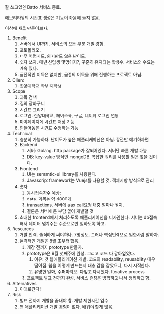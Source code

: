 잘 쓰고있던 Batto 서비스 종료.

에브리타임의 시간표 생성은 기능이 마음에 들지 않음.

이참에 새로 만들어보자.



1. Benefit
   1. 서버에서 UI까지. 서비스의 모든 부분 개발 경험.
   2. 포토폴리오.
   3. 너무 어렵지도, 쉽지만도 않은 난이도.
   4. 숫자 쓰자. 매년 신입생 몇명이지?, 꾸준히 유지되는 학생수. 서비스의 수요는 계속 있다.
   5. 금전적인 이득은 없지만, 금전의 이득을 위해 진행하는 프로젝트 아님.
2. Client
   1. 한양대학교 학부 재학생
3. Scope
   1. 과목 검색
   2. 강의 장바구니
   3. 시간표 그리기
   4. 로그인. 한양대학교, 페이스북, 구글, 네이버 로그인 연동
   5. 마이페이지에 시간표 저장 기능
   6. 만들어놓은 시간표 수정하는 기능
4. Technical
   1. 충분히 가능하다. 난이도가 높은 애플리케이션은 아님. 잠깐만 얘기하자면
   2. Backend
      1. 서버: Golang. http package가 잘되어있다. 서버단 빠른 개발 가능
      2. DB: key-value 방식인 mongoDB. 복잡한 쿼리를 사용할 일은 없을 것이다.
   3. Frontend
      1. UI는 semantic-ui library를 사용한다.
      2. Javascript framework는 Vuejs를 사용할 것. 객체지향 방식으로 관리
   4. 숫자
      1. 동시접속자수 예상:
      2. data. 과목수 약 4800개.
      3. transactions. 서버에 ajax call요청 대충 얼마나 될지.
      4. 결론은 서버에 큰 부담 없이 개발할 것.
   5. 최대한 frontend에서 처리하도록 애플리케이션을 디자인한다. 서버는 db접속해서 데이터 넘겨주는 수준으로만 일하도록 하고.
5. Resources
   1. 개발 인력. 솔직하게 써야하나. 7명정도. 그러나 핵심인력으로 일한사람 말하자.
   2. 본격적인 개발은 8월 초부터 했음.
      1. 개강 전까지 prototype 만들자.
      2. prototype은 9월 첫째주에 완성. 그리고 코드 다 갈아엎었다.
         1. 이유: 첫 웹애플리케이션 개발. 코드의 readability, reusability 매우 떨어짐. 웹을 어떻게 만드는지 대충 감을 잡았으니, 다시 시작한다.
         2. 유명한 일화, 수퍼마리오. 다엎고 다시했다. Iterative process
      3. 프로젝트 발표 전까지 완성. 서비스 런칭은 방학하고 나서 정리하고 함.
6. Alternatives
   1. 이대로간다!
7. Risk
   1. 발표 전까지 개발을 끝내야 함. 개발 제한시간 엄수
   2. 웹 애플리케이션 개발 경험이 없다. 배워야 할게 많음.

